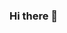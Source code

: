 ### Hi there 👋

<!--
**bakrtech/bakrtech** is a ✨ _special_ ✨ repository because its `README.md` (this file) appears on your GitHub profile.

Here are some ideas to get you started:

🔭 I’m currently working on python 
 🌱 I’m currently learning java and linux
 👯 I’m looking to collaborate on python for basic game dev
- 🤔 I’m looking for help with ...
- 💬 Ask me about ...
- 📫 How to reach me: at git hub
- 😄 Pronouns: ...
 ⚡ Fun fact: do yoy read this
-->

